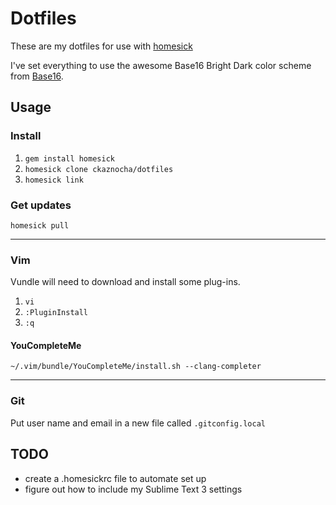 # Dotfiles
These are my dotfiles for use with [homesick](https://github.com/technicalpickles/homesick)

I've set everything to use the awesome Base16 Bright Dark color scheme from [Base16](https://github.com/chriskempson/base16).

## Usage
### Install
1. `gem install homesick`
1. `homesick clone ckaznocha/dotfiles`
1. `homesick link`

### Get updates
`homesick pull`

---

### Vim
Vundle will need to download and install some plug-ins.

1. `vi`
1. `:PluginInstall`
1. `:q`

#### YouCompleteMe
`~/.vim/bundle/YouCompleteMe/install.sh --clang-completer`

---

### Git

Put user name and email in a new file called `.gitconfig.local`

## TODO
* create a .homesickrc file to automate set up
* figure out how to include my Sublime Text 3 settings

